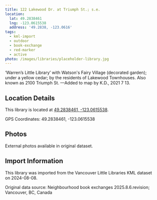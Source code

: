 ```yaml
---
title: 122 Lakewood Dr. at Triumph St.; s.e.
location:
  lat: 49.2838461
  lng: -123.0615538
  address: '49.2838, -123.0616'
tags:
  - kml-import
  - outdoor
  - book-exchange
  - red-marker
  - active
photo: /images/libraries/placeholder-library.jpg
---
```

‘Warren’s Little Library’ with Watson's Fairy Village (decorated garden); under a yellow cedar; by the residents of Lakewood Townhouses. 
Also known as 2100 Triumph St.
—Added to map by K.D., 2021 7 13.  

## Location Details

This library is located at [49.2838461, -123.0615538](https://www.google.com/maps?q=49.2838461,-123.0615538).

GPS Coordinates: 49.2838461, -123.0615538

## Photos

External photos available in original dataset.

## Import Information

This library was imported from the Vancouver Little Libraries KML dataset on 2024-08-08.

Original data source: Neighbourhood book exchanges 2025.8.6.revision; Vancouver, BC, Canada
